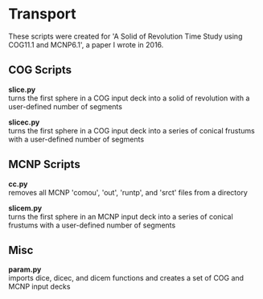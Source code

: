 # Transport

These scripts were created for 'A Solid of Revolution Time Study using COG11.1 and MCNP6.1', a paper I wrote in 2016.

## COG Scripts
**slice.py**  
turns the first sphere in a COG input deck into a solid of revolution with a user-defined number of segments

**slicec.py**  
turns the first sphere in a COG input deck into a series of conical frustums with a user-defined number of segments

## MCNP Scripts
**cc.py**  
removes all MCNP 'comou', 'out', 'runtp', and 'srct' files from a directory

**slicem.py**  
turns the first sphere in an MCNP input deck into a series of conical frustums with a user-defined number of segments

## Misc

**param.py**  
imports dice, dicec, and dicem functions and creates a set of COG and MCNP input decks
